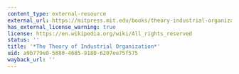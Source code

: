 ```yaml
---
content_type: external-resource
external_url: https://mitpress.mit.edu/books/theory-industrial-organization
has_external_license_warning: true
license: https://en.wikipedia.org/wiki/All_rights_reserved
status: ''
title: '*The Theory of Industrial Organization*'
uid: a9b779e0-5880-4685-9180-6207ee75f575
wayback_url: ''
---
```

